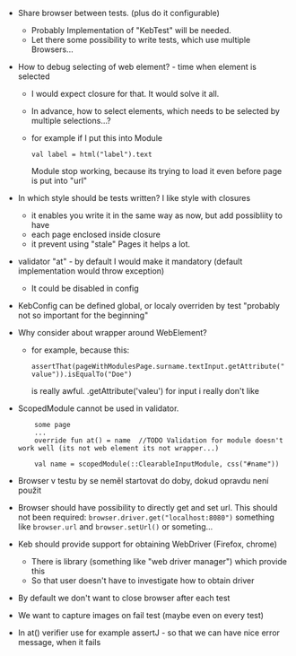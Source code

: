 - Share browser between tests. (plus do it configurable)
    - Probably Implementation of "KebTest" will be needed.
    - Let there some possibility to write tests, which use multiple Browsers...


- How to debug selecting of web element? - time when element is selected
  - I would expect closure for that. It would solve it all.
  - In advance, how to select elements, which needs to be selected by multiple selections...?
  - for example if I put this into Module
  
     ```val label = html("label").text```
     
     Module stop working, because its trying to load it even before page is put into "url"
     
     
  

- In which style should be tests written?  I like style with closures
  - it enables you write it in the same way as now, but add possibliity to have
  - each page enclosed inside closure
  - it prevent using "stale" Pages  it helps a lot.  
  
  
  
- validator "at" - by default I would make it mandatory (default implementation would throw exception)
  - It could be disabled in config
  
- KebConfig can be defined global, or localy overriden by test  "probably not so important for the beginning"
     
     
- Why consider about wrapper around WebElement?
   - for example, because this:
      
      ```assertThat(pageWithModulesPage.surname.textInput.getAttribute("value")).isEqualTo("Doe")```
      
     is really awful. .getAttribute('valeu') for input i really don't like
     
     
     
- ScopedModule cannot be used in validator.
   ```
       some page
       ...
       override fun at() = name  //TODO Validation for module doesn't work well (its not web element its not wrapper...)
   
       val name = scopedModule(::ClearableInputModule, css("#name"))  
  ``` 
  
  
- Browser v testu by se neměl startovat do doby, dokud opravdu není použit

- Browser should have possibility to directly get and set url. 
  This should not been required:
   ```browser.driver.get("localhost:8080")```
  something like `browser.url` and `browser.setUrl()` or someting...
   
   
- Keb should provide support for obtaining WebDriver (Firefox, chrome)
  - There is library (something like "web driver manager") which provide this
  - So that user doesn't have to investigate how to obtain driver
  
- By default we don't want to close browser after each test

- We want to capture images on fail test (maybe even on every test)

- In at() verifier use for example assertJ - so that we can have nice error message, when it fails